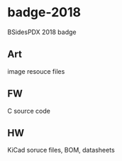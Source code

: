 # badge-2018  
BSidesPDX 2018 badge

## Art  
image resouce files

## FW  
C source code

## HW  
KiCad soruce files, BOM, datasheets
